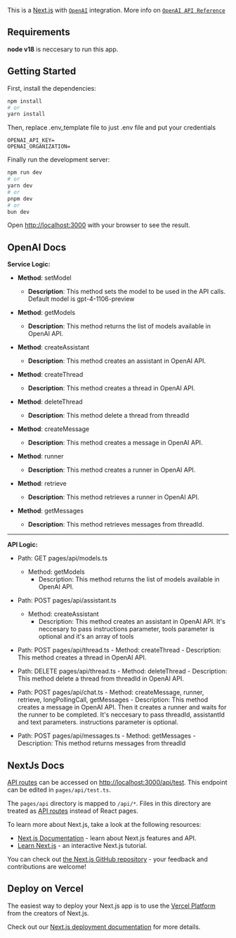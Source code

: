 This is a [Next.js](https://nextjs.org/) with [`OpenAI`](https://www.npmjs.com/package/openai/v/4.0.0-beta.0) integration. More info on [`OpenAI API Reference`](https://platform.openai.com/docs/api-reference)


## Requirements

**node v18** is neccesary to run this app.

## Getting Started

First, install the dependencies:
```bash
npm install
# or
yarn install
```
Then, replace .env_template file to just .env file and put your credentials
```
OPENAI_API_KEY=
OPENAI_ORGANIZATION=
```

Finally run the development server:

```bash
npm run dev
# or
yarn dev
# or
pnpm dev
# or
bun dev
```

Open [http://localhost:3000](http://localhost:3000) with your browser to see the result.


## OpenAI Docs

**Service Logic:**
  - **Method**: setModel
    - **Description**: This method sets the model to be used in the API calls. Default model is gpt-4-1106-preview

  - **Method**: getModels
    - **Description**: This method returns the list of models available in OpenAI API.

  - **Method**: createAssistant
    - **Description**: This method creates an assistant in OpenAI API.

  - **Method**: createThread
    - **Description**: This method creates a thread in OpenAI API.

  - **Method**: deleteThread
    - **Description**: This method delete a thread from threadId

  - **Method**: createMessage
    - **Description**: This method creates a message in OpenAI API.

  - **Method**: runner
    - **Description**: This method creates a runner in OpenAI API.

  - **Method**: retrieve
    - **Description**: This method retrieves a runner in OpenAI API.

  - **Method**: getMessages
    - **Description**: This method retrieves messages from threadId.
    

----
**API Logic:**
  - Path: GET pages/api/models.ts
    - Method: getModels
        - Description: This method returns the list of models available in OpenAI API.

  - Path: POST pages/api/assistant.ts
    - Method: createAssistant
        - Description: This method creates an assistant in OpenAI API. It's neccesary to pass instructions parameter, tools parameter is optional and it's an array of tools

  - Path: POST pages/api/thread.ts
        - Method: createThread
            - Description: This method creates a thread in OpenAI API.
  
  - Path: DELETE pages/api/thread.ts
        - Method: deleteThread
            - Description: This method delete a thread from threadId in OpenAI API.

  - Path: POST pages/api/chat.ts
        - Method: createMessage, runner, retrieve, longPollingCall, getMessages
            - Description: This method creates a message in OpenAI API. Then it creates a runner and waits for the runner to be completed. It's neccesary to pass threadId, assistantId and text parameters. instructions parameter is optional.

  - Path: POST pages/api/messages.ts
        - Method: getMessages
            - Description: This method returns messages from threadId

## NextJs Docs

[API routes](https://nextjs.org/docs/api-routes/introduction) can be accessed on [http://localhost:3000/api/test](http://localhost:3000/api/test). This endpoint can be edited in `pages/api/test.ts`.

The `pages/api` directory is mapped to `/api/*`. Files in this directory are treated as [API routes](https://nextjs.org/docs/api-routes/introduction) instead of React pages.


To learn more about Next.js, take a look at the following resources:

- [Next.js Documentation](https://nextjs.org/docs) - learn about Next.js features and API.
- [Learn Next.js](https://nextjs.org/learn) - an interactive Next.js tutorial.

You can check out [the Next.js GitHub repository](https://github.com/vercel/next.js/) - your feedback and contributions are welcome!

## Deploy on Vercel

The easiest way to deploy your Next.js app is to use the [Vercel Platform](https://vercel.com/new?utm_medium=default-template&filter=next.js&utm_source=create-next-app&utm_campaign=create-next-app-readme) from the creators of Next.js.

Check out our [Next.js deployment documentation](https://nextjs.org/docs/deployment) for more details.
